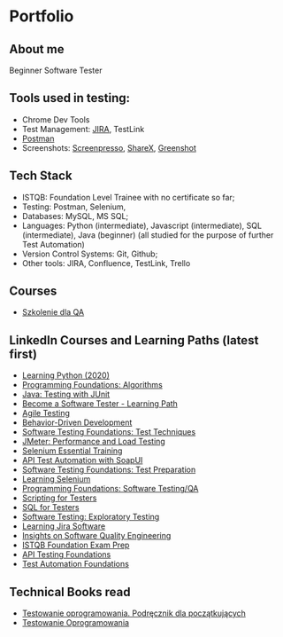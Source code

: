 # Portfolio

## About me

Beginner Software Tester
## Tools used in testing:

* Chrome Dev Tools
* Test Management: [JIRA](), TestLink
* [Postman](https://web.postman.co/)
* Screenshots: [Screenpresso](), [ShareX](), [Greenshot]()
## Tech Stack

* ISTQB: Foundation Level Trainee with no certificate so far;
* Testing: Postman, Selenium,
* Databases: MySQL, MS SQL;
* Languages: Python (intermediate), Javascript (intermediate), SQL (intermediate), Java (beginner) (all studied for the purpose of further Test Automation)
* Version Control Systems: Git, Github;
* Other tools: JIRA, Confluence, TestLink, Trello

## Courses 
* [Szkolenie dla QA](https://szkoleniedlaqa.pl/szkolenie)


## LinkedIn Courses and Learning Paths (latest first)

* [Learning Python (2020)](https://www.linkedin.com/learning/learning-python-2020)
* [Programming Foundations: Algorithms](https://www.linkedin.com/learning/programming-foundations-algorithms)
* [Java: Testing with JUnit](https://www.linkedin.com/learning/java-testing-with-junit-14267963)
* [Become a Software Tester - Learning Path](https://www.linkedin.com/learning/paths/become-a-software-tester)
* [Agile Testing](https://www.linkedin.com/learning/agile-testing-2)
* [Behavior-Driven Development](https://www.linkedin.com/learning/behavior-driven-development)
* [Software Testing Foundations: Test Techniques](https://www.linkedin.com/learning/software-testing-foundations-test-techniques)
* [JMeter: Performance and Load Testing](https://www.linkedin.com/learning/jmeter-performance-and-load-testing)
* [Selenium Essential Training](https://www.linkedin.com/learning/selenium-essential-training)
* [API Test Automation with SoapUI](https://www.linkedin.com/learning/api-test-automation-with-soapui)
* [Software Testing Foundations: Test Preparation](https://www.linkedin.com/learning/software-testing-foundations-test-preparation)
* [Learning Selenium](https://www.linkedin.com/learning/learning-selenium)
* [Programming Foundations: Software Testing/QA](https://www.linkedin.com/learning/programming-foundations-software-testing-qa)
* [Scripting for Testers](https://www.linkedin.com/learning/scripting-for-testers)
* [SQL for Testers](https://www.linkedin.com/learning/sql-for-testers)
* [Software Testing: Exploratory Testing](https://www.linkedin.com/learning/software-testing-exploratory-testing)
* [Learning Jira Software](https://www.linkedin.com/learning/learning-jira-software-2019)
* [Insights on Software Quality Engineering](https://www.linkedin.com/learning/insights-on-software-quality-engineering)
* [ISTQB Foundation Exam Prep](https://www.linkedin.com/learning/istqb-foundation-exam-prep)
* [API Testing Foundations](https://www.linkedin.com/learning/api-testing-foundations)
* [Test Automation Foundations](https://www.linkedin.com/learning/test-automation-foundations)


## Technical Books read

* [Testowanie oprogramowania. Podręcznik dla początkujących ](https://helion.pl/ksiazki/testowanie-oprogramowania-podrecznik-dla-poczatkujacych-rafal-pawlak,szteop.htm?_ga=NC.1384359092-1587824560&abpar1=desktop&abpar2=236563.1746781.&abpcid=41&abpid=11&bb_coid=3069019&bb_id=3#format/d)
* [Testowanie Oprogramowania](https://pwicherski.gitbook.io)
